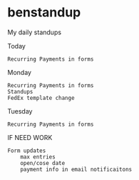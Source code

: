 # benstandup
My daily standups

Today
    
    Recurring Payments in forms
    
Monday
 
    Recurring Payments in forms
    Standups
    FedEx template change

Tuesday

    Recurring Payments in forms



IF NEED WORK
    
    Form updates
        max entries
        open/cose date
        payment info in email notificaitons
